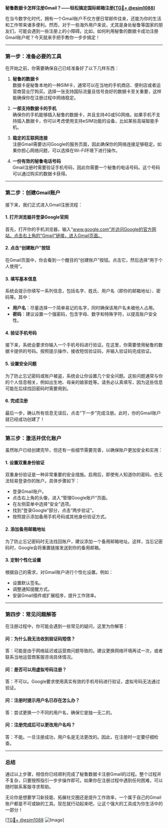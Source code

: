**秘鲁数据卡怎样注册Gmail？——轻松搞定国际邮箱注册[[TG💪+ @esim1088](https://t.me/s/esim1088)]**

在当今数字化时代，拥有一个Gmail账户不仅方便日常邮件往来，还能为你的生活和工作带来诸多便利。然而，对于一些海外用户来说，尤其是身处秘鲁等国家的朋友们，可能会遇到一些注册上的小障碍。比如，如何利用秘鲁的数据卡成功注册Gmail账户呢？今天就来手把手教你一步步搞定！

---

### **第一步：准备必要的工具**
在开始之前，你需要确保自己已经准备好了以下几样东西：

1. **秘鲁的数据卡**  
   数据卡是秘鲁本地的一种SIM卡，通常可以在当地的手机商店、便利店或者运营商营业厅购买。选择一张支持国际流量且信号良好的数据卡至关重要，这样能确保你在注册过程中网络稳定。

2. **一部支持数据卡的手机**  
   确保你的手机能够插入秘鲁的数据卡，并且支持4G或5G网络。如果手机不支持插入数据卡，你可以考虑使用支持eSIM功能的设备，比如某些高端智能手机。

3. **稳定的互联网连接**  
   注册Gmail需要访问Google的服务页面，因此确保你的网络连接足够稳定。如果你担心网络问题，可以选择在Wi-Fi环境下进行操作。

4. **一份有效的秘鲁电话号码**  
   Gmail注册时需要验证手机号码，因此你需要一个秘鲁的电话号码。这个号码可以通过购买的数据卡获得。

---

### **第二步：创建Gmail账户**
接下来，我们正式进入Gmail注册流程：

#### **1. 打开浏览器并登录Google官网**
首先，打开你的手机浏览器，输入“www.google.com”并访问Google的官方网站。点击右上角的“Gmail”链接，进入Gmail页面。

#### **2. 点击“创建账户”按钮**
在Gmail页面中，你会看到一个醒目的“创建账户”按钮。点击它，然后选择“用于个人使用”。

#### **3. 填写基本信息**
系统会提示你填写一系列信息，包括名字、姓氏、用户名（即你的邮箱地址）、密码等。其中：
- **用户名**：尽量选择一个简单易记的名字，同时确保该用户名未被他人占用。
- **密码**：建议设置一个强密码，包含字母、数字和特殊字符，以提高账户安全性。

#### **4. 验证手机号码**
接下来，系统会要求你输入一个手机号码进行验证。在这里，你需要使用秘鲁的数据卡提供的号码。按照提示操作，接收短信验证码，并输入验证码完成验证。

#### **5. 设置安全问题**
为了防止忘记密码或账户被盗，系统会让你设置几个安全问题。这些问题通常与你的个人信息相关，例如出生地、母亲的娘家姓等。请务必认真填写，因为这些信息可能在后续找回密码时需要用到。

#### **6. 完成注册**
最后一步，确认所有信息无误后，点击“下一步”完成注册。此时，你的Gmail账户就已经成功创建了！

---

### **第三步：激活并优化账户**
虽然账户已经创建完毕，但还有一些细节需要完善，以确保账户更加安全和实用：

#### **1. 设置双重身份验证**
双重身份验证是一种非常重要的安全措施。启用后，即使有人知道你的密码，也无法轻易登录你的账户。具体步骤如下：
- 登录Gmail账户。
- 点击右上角的头像，进入“管理Google账户”页面。
- 在左侧菜单中选择“安全”选项。
- 找到“登录Google”部分，点击“两步验证”。
- 按照提示添加备用手机号码或其他身份验证方式。

#### **2. 添加备用邮箱地址**
为了防止忘记密码时无法找回账户，建议添加一个备用邮箱地址。这样，当忘记密码时，Google会将重置链接发送到你的备用邮箱。

#### **3. 定制个性化设置**
根据自己的需求，对Gmail账户进行个性化设置。例如：
- 设置默认签名。
- 调整通知提醒方式。
- 安装Gmail插件或扩展程序，提升工作效率。

---

### **第四步：常见问题解答**
在注册过程中，你可能会遇到一些常见的疑问，这里为你解答：

#### **问：为什么我无法收到验证码短信？**
答：可能是由于网络延迟或运营商问题导致的。建议更换网络环境再试一次，或者联系当地运营商客服咨询具体情况。

#### **问：是否可以用虚拟号码注册？**
答：不可以。Google要求使用真实有效的手机号码进行验证，虚拟号码无法通过验证。

#### **问：注册时提示用户名已存在怎么办？**
答：尝试更换一个不同的用户名，确保它是独一无二的。

#### **问：注册完成后可以更改用户名吗？**
答：不能。一旦注册成功，用户名是无法更改的。因此，在注册时一定要仔细检查。

---

### **总结**
通过以上步骤，相信你已经顺利完成了秘鲁数据卡注册Gmail的过程。整个过程并不复杂，只要按照指引一步步操作即可。如果你在注册过程中遇到任何困难，可以随时联系客服寻求帮助。

无论你是想要学习新技能、拓展社交圈还是提升工作效率，一个属于自己的Gmail账户都是不可或缺的工具。现在就行动起来吧，让这个强大的工具成为你生活中的一部分！

[[TG💪+ @esim1088](https://t.me/s/esim1088) ![Image](https://i.postimg.cc/4NQfJmqS/Snipaste-2025-05-13-00-14-12.png)]